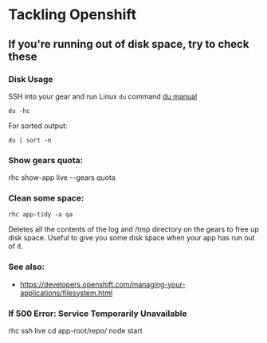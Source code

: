 # Tackling Openshift

## If you're running out of disk space, try to check these

### Disk Usage

SSH into your gear and run Linux `du` command [du manual](http://www.tecmint.com/check-linux-disk-usage-of-files-and-directories/)

`du -hc`

For sorted output:

`du | sort -n`

### Show gears quota:

rhc show-app live --gears quota

### Clean some space:

`rhc app-tidy -a qa`

Deletes all the contents of the log and /tmp directory on the gears to free up disk space. Useful to give you some disk space when your app has run out of it.


### See also:

* https://developers.openshift.com/managing-your-applications/filesystem.html

### If 500 Error: Service Temporarily Unavailable

rhc ssh live
cd app-root/repo/
node start
